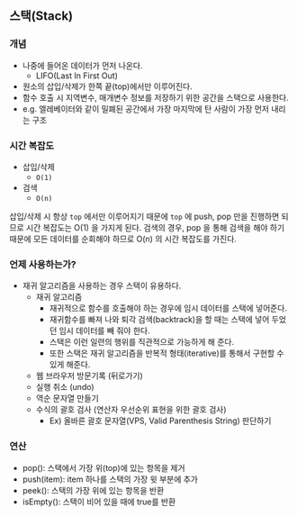 ## 스택(Stack)

### 개념

- 나중에 들어온 데이터가 먼저 나온다.
   - LIFO(Last In First Out)
- 원소의 삽입/삭제가 한쪽 끝(top)에서만 이루어진다.
- 함수 호출 시 지역변수, 매개변수 정보를 저장하기 위한 공간을 스택으로 사용한다.
- e.g. 엘레베이터와 같이 밀폐된 공간에서 가장 마지막에 탄 사람이 가장 먼저 내리는 구조

### 시간 복잡도

- 삽입/삭제
  - `O(1)`
- 검색
  - `O(n)`

삽입/삭제 시 항상 `top` 에서만 이루어지기 때문에 `top` 에 push, pop 만을 진행하면 되므로 시간 복잡도는 O(1) 을 가지게 된다.
검색의 경우, pop 을 통해 검색을 해야 하기 때문에 모든 데이터를 순회해야 하므로 O(n) 의 시간 복잡도를 가진다.

### 언제 사용하는가?

- 재귀 알고리즘을 사용하는 경우 스택이 유용하다.
  - 재귀 알고리즘
    - 재귀적으로 함수를 호출해야 하는 경우에 임시 데이터를 스택에 넣어준다.
    - 재귀함수를 빠져 나와 퇴각 검색(backtrack)을 할 때는 스택에 넣어 두었던 임시 데이터를 빼 줘야 한다.
    - 스택은 이런 일련의 행위를 직관적으로 가능하게 해 준다.
    - 또한 스택은 재귀 알고리즘을 반복적 형태(iterative)를 통해서 구현할 수 있게 해준다.
  - 웹 브라우저 방문기록 (뒤로가기)
  - 실행 취소 (undo)
  - 역순 문자열 만들기
  - 수식의 괄호 검사 (연산자 우선순위 표현을 위한 괄호 검사)
    - Ex) 올바른 괄호 문자열(VPS, Valid Parenthesis String) 판단하기

### 연산

- pop(): 스택에서 가장 위(top)에 있는 항목을 제거
- push(item): item 하나를 스택의 가장 윗 부분에 추가
- peek(): 스택의 가장 위에 있는 항목을 반환
- isEmpty(): 스택이 비어 있을 때에 true를 반환


